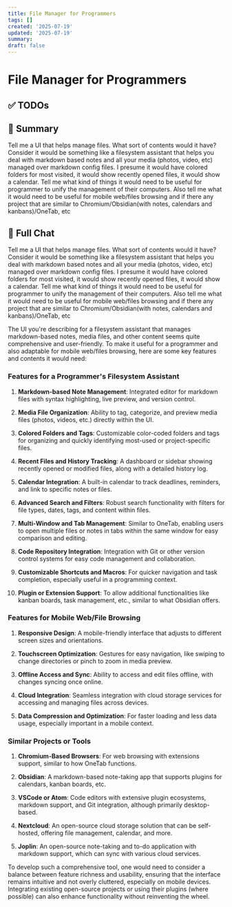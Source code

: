 ```yaml
---
title: File Manager for Programmers
tags: []
created: '2025-07-19'
updated: '2025-07-19'
summary:
draft: false
---
```


# File Manager for Programmers

## ✅ TODOs


## 📌 Summary
Tell me a UI that helps manage files. What sort of contents would it have? Consider it would be something like a filesystem assistant that helps you deal with markdown based notes and all your media (photos, video, etc) managed over markdown config files. I presume it would have colored folders for most visited, it would show recently opened files, it would show  a calendar. Tell me what kind of things it would need to be useful for programmer to unify the management of their computers. Also tell me what it would need to be useful for mobile web/files browsing and if there any project that are similar to Chromium/Obsidian(with notes, calendars and kanbans)/OneTab, etc

## 🧠 Full Chat


Tell me a UI that helps manage files. What sort of contents would it have? Consider it would be something like a filesystem assistant that helps you deal with markdown based notes and all your media (photos, video, etc) managed over markdown config files. I presume it would have colored folders for most visited, it would show recently opened files, it would show  a calendar. Tell me what kind of things it would need to be useful for programmer to unify the management of their computers. Also tell me what it would need to be useful for mobile web/files browsing and if there any project that are similar to Chromium/Obsidian(with notes, calendars and kanbans)/OneTab, etc

The UI you're describing for a filesystem assistant that manages markdown-based notes, media files, and other content seems quite comprehensive and user-friendly. To make it useful for a programmer and also adaptable for mobile web/files browsing, here are some key features and contents it would need:

### Features for a Programmer's Filesystem Assistant

1. **Markdown-based Note Management**: Integrated editor for markdown files with syntax highlighting, live preview, and version control.

2. **Media File Organization**: Ability to tag, categorize, and preview media files (photos, videos, etc.) directly within the UI. 

3. **Colored Folders and Tags**: Customizable color-coded folders and tags for organizing and quickly identifying most-used or project-specific files.

4. **Recent Files and History Tracking**: A dashboard or sidebar showing recently opened or modified files, along with a detailed history log.

5. **Calendar Integration**: A built-in calendar to track deadlines, reminders, and link to specific notes or files.

6. **Advanced Search and Filters**: Robust search functionality with filters for file types, dates, tags, and content within files.

7. **Multi-Window and Tab Management**: Similar to OneTab, enabling users to open multiple files or notes in tabs within the same window for easy comparison and editing.

8. **Code Repository Integration**: Integration with Git or other version control systems for easy code management and collaboration.

9. **Customizable Shortcuts and Macros**: For quicker navigation and task completion, especially useful in a programming context.

10. **Plugin or Extension Support**: To allow additional functionalities like kanban boards, task management, etc., similar to what Obsidian offers.

### Features for Mobile Web/File Browsing

1. **Responsive Design**: A mobile-friendly interface that adjusts to different screen sizes and orientations.

2. **Touchscreen Optimization**: Gestures for easy navigation, like swiping to change directories or pinch to zoom in media preview.

3. **Offline Access and Sync**: Ability to access and edit files offline, with changes syncing once online.

4. **Cloud Integration**: Seamless integration with cloud storage services for accessing and managing files across devices.

5. **Data Compression and Optimization**: For faster loading and less data usage, especially important in a mobile context.

### Similar Projects or Tools

1. **Chromium-Based Browsers**: For web browsing with extensions support, similar to how OneTab functions.

2. **Obsidian**: A markdown-based note-taking app that supports plugins for calendars, kanban boards, etc.

3. **VSCode or Atom**: Code editors with extensive plugin ecosystems, markdown support, and Git integration, although primarily desktop-based.

4. **Nextcloud**: An open-source cloud storage solution that can be self-hosted, offering file management, calendar, and more.

5. **Joplin**: An open-source note-taking and to-do application with markdown support, which can sync with various cloud services.

To develop such a comprehensive tool, one would need to consider a balance between feature richness and usability, ensuring that the interface remains intuitive and not overly cluttered, especially on mobile devices. Integrating existing open-source projects or using their plugins (where possible) can also enhance functionality without reinventing the wheel.